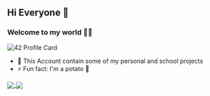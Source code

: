 ## Hi Everyone 👋

### Welcome to my world 👨‍💻 

![42 Profile Card](https://1337-readme.vercel.app/api/profile?cursus=42&dark=true&login=obelouch)

- 🌱 This Account contain some of my personal and school projects
- ⚡ Fun fact: I'm a potato 🥔

<a href="https://github.com/drslax?tab=repositories">
 <img align="center" src="https://github-readme-stats.vercel.app/api?username=XD-OB&line_height=30&show_icons=true&theme=dark">
</a>

<a href="https://github.com/drslax?tab=repositories">
  <img align="center" src="https://github-readme-stats.vercel.app/api/top-langs/?username=XD-OB&theme=dark"/>
</a>

<!--
**XD-OB/XD-OB** is a ✨ _special_ ✨ repository because its `README.md` (this file) appears on your GitHub profile.

Here are some ideas to get you started:

- 🔭 I’m currently working on ...
- 🌱 I’m currently learning ...
- 👯 I’m looking to collaborate on ...
- 🤔 I’m looking for help with ...
- 💬 Ask me about ...
- 📫 How to reach me: ...
- 😄 Pronouns: ...
- ⚡ Fun fact: ...
-->
